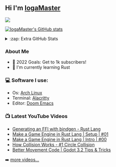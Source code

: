## Hi I'm [IogaMaster](https://youtube.com/IogaMaster)

[![](https://img.shields.io/youtube/channel/subscribers/UCFzUEe9XUlkDLp6AmtNzmOA?logo=youtube&logoColor=red&style=for-the-badge)](https://youtube.com/IogaMaster)

[![IogaMaster's GitHub stats](https://github-readme-stats.vercel.app/api?username=IogaMaster&show_icons=true&theme=ayu-mirage)](https://github.com/IogaMaster)


<details>
<summary>:zap: Extra GitHub Stats</summary>

[![](https://github-readme-streak-stats.herokuapp.com/?user=IogaMaster&theme=ayu-mirage&hide_border=false)](https://github.com/IogaMaster)<br/>
  
[![IogaMaster's Most Used Lanuages](https://github-readme-stats.vercel.app/api/top-langs/?username=IogaMaster&theme=ayu-mirage&layout=compact)](https://github.com/IogaMaster)
</details>


### About Me

* :goal_net: 2022 Goals: Get to 1k subscribers!
* :seedling: I'm currently learning Rust

### :computer: Software I use:

- Os: [Arch Linux](https://archlinux.org)
- Terminal: [Alacritty](https://github.com/alacritty/alacritty)
- Editor: [Doom Emacs](https://github.com/doomemacs/doomemacs)





### 📺 Latest YouTube Videos
<!-- YOUTUBE:START -->
- [Generating an FFI with bindgen - Rust Lang](https://www.youtube.com/watch?v=KWrfxKUBIuo)
- [Make a Game Engine in Rust Lang | Setup | #01](https://www.youtube.com/watch?v=LlPe6Mduhzo)
- [Make a Game Engine in Rust Lang | Intro | #00](https://www.youtube.com/watch?v=uKKLYgl4Nuc)
- [How Collision Works - #1 Circle Collision](https://www.youtube.com/watch?v=87Bj4PtgzSc)
- [Better Movement Code | Godot 3.2 Tips &amp; Tricks](https://www.youtube.com/watch?v=bdlQf7_sXLE)
<!-- YOUTUBE:END -->

➡️ [more videos...](https://youtube.com/IogaMaster)

